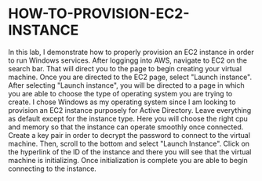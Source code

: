 # HOW-TO-PROVISION-EC2-INSTANCE
In this lab, I demonstrate how to properly provision an EC2 instance in order to run Windows services. 
After loggingg into AWS, navigate to EC2 on the search bar. That will direct you to the page to begin creating your virtual machine.
Once you are directed to the EC2 page, select "Launch instance". 
After selecting "Launch instance", you will be directed to a page in which you are able to choose the type of operating system you are trying to create.
I chose Windows as my operating system since I am looking to provision an EC2 instance purposely for Active Directory. 
Leave everything as default except for the instance type. Here you will choose the right cpu and memory so that the instance can operate smoothly once connected. 
Create a key pair in order to decrypt the password to connect to the virtual machine. Then, scroll to the bottom and select "Launch Instance".
Click on the hyperlink of the ID of the instance and there you will see that the virtual machine is initializing. Once initialization is complete you are able to begin connecting to the instance. 
